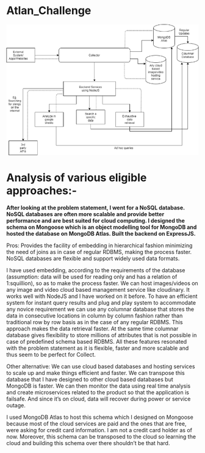 # Atlan_Challenge

![alt text](https://github.com/Yashasvibora/Atlan_Challenge/blob/master/Design%20Specification.png)


# Analysis of various eligible approaches:-

**After looking at the problem statement, I went for a NoSQL database. NoSQL databases are often more scalable and provide better performance and are best suited for cloud computing.
I designed the schema on Mongoose which is an object modelling tool for MongoDB and hosted the database on MongoDB Atlas. Built the backend on ExpressJS.**

Pros: 
Provides the facility of embedding in hierarchical fashion minimizing the need of joins as in case of regular RDBMS, making the process faster.
NoSQL databases are flexible and support widely used data formats.

I have used embedding, according to the requirements of the database (assumption: data will be used for reading only and has a relation of 1:squillion), so as to make the process faster.
We can host images/videos on any image and video cloud based management service like cloudinary. It works well with NodeJS and I have worked on it before.
To have an efficient system for instant query results and plug and play system to accommodate any novice requirement we can use any columnar database that stores the data in consecutive locations in column by column fashion rather than traditional row by row basis as in the case of any regular RDBMS. This approach makes the data retrieval faster. At the same time columnar database gives flexibility to store millions of attributes that is not possible in case of predefined schema based RDBMS.
All these features resonated with the problem statement as it is flexible, faster and more scalable and thus seem to be perfect for Collect.

Other alternative:
We can use cloud based databases and hosting services to scale up and make things efficient and faster. We can transpose this database that I have designed to other cloud based databases but MongoDB is faster. 
We can then monitor the data using real time analysis and create microservices related to the product so that the application is failsafe. And since it’s on cloud, data will recover during power or service outage.

I used MongoDB Atlas to host this schema which I designed on Mongoose because most of the cloud services are paid and the ones that are free, were asking for credit card information. I am not a credit card holder as of now. Moreover, this schema can be transposed to the cloud so learning the cloud and building this schema over there shouldn’t be that hard.


